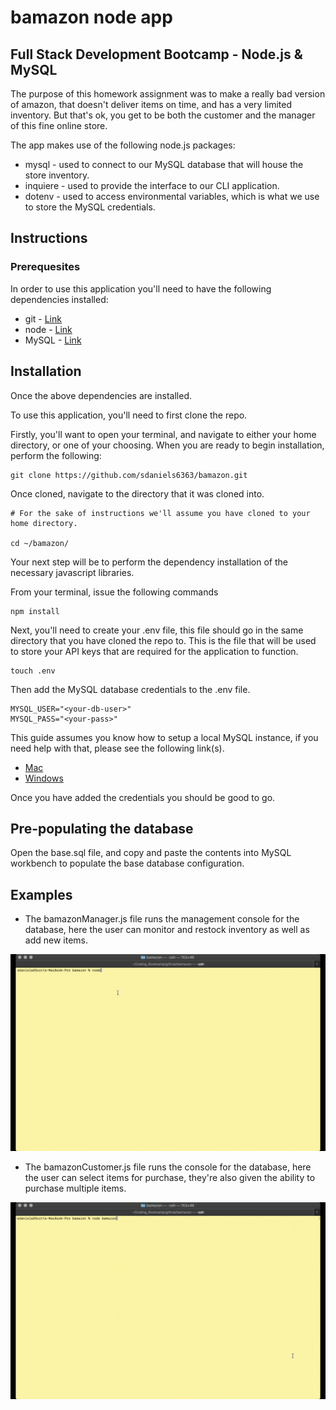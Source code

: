 # bamazon node app
## Full Stack Development Bootcamp - Node.js &amp; MySQL

The purpose of this homework assignment was to make a really bad version of amazon, that doesn't deliver items on time, and has a very limited inventory.  But that's ok, you get to be both the customer and the manager of this fine online store.

The app makes use of the following node.js packages:
* mysql - used to connect to our MySQL database that will house the store inventory.
* inquiere - used to provide the interface to our CLI application.
* dotenv - used to access environmental variables, which is what we use to store the MySQL credentials.

## __Instructions__

### __Prerequesites__

In order to use this application you'll need to have the following dependencies installed:
* git - [Link](https://git-scm.com/)
* node - [Link](https://nodejs.org/en/)
* MySQL - [Link](https://dev.mysql.com/downloads/mysql/)

## Installation

Once the above dependencies are installed.

To use this application, you'll need to first clone the repo.

Firstly, you'll want to open your terminal, and navigate to either your home directory, or one of your choosing.  When you are ready to begin installation, perform the following:

```
git clone https://github.com/sdaniels6363/bamazon.git
```

Once cloned, navigate to the directory that it was cloned into.

```
# For the sake of instructions we'll assume you have cloned to your home directory.

cd ~/bamazon/
```

Your next step will be to perform the dependency installation of the necessary javascript libraries.

From your terminal, issue the following commands

```
npm install
```

Next, you'll need to create your .env file, this file should go in the same directory that you have cloned the repo to.  This is the file that will be used to store your API keys that are required for the application to function.

```
touch .env
```

Then add the MySQL database credentials to the .env file.

```
MYSQL_USER="<your-db-user>"
MYSQL_PASS="<your-pass>"
```

This guide assumes you know how to setup a local MySQL instance, if you need help with that, please see the following link(s). 
- [Mac](https://dev.mysql.com/doc/refman/8.0/en/osx-installation.html)
- [Windows](https://dev.mysql.com/doc/refman/8.0/en/windows-installation.html)

Once you have added the credentials you should be good to go. 

## Pre-populating the database

Open the base.sql file, and copy and paste the contents into MySQL workbench to populate the base database configuration.

## Examples
 - The bamazonManager.js file runs the management console for the database, here the user can monitor and restock inventory as well as add new items.

![](./gifs/bamazonManager.gif)

- The bamazonCustomer.js file runs the console for the database, here the user can select items for purchase, they're also given the ability to purchase multiple items.

![](./gifs/bamazonCustomer.gif)